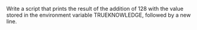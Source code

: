 Write a script that prints the result of the addition of 128 with the value stored in the environment variable TRUEKNOWLEDGE, followed by a new line.
